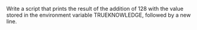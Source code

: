 Write a script that prints the result of the addition of 128 with the value stored in the environment variable TRUEKNOWLEDGE, followed by a new line.
